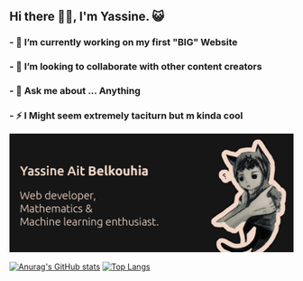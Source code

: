 ## Hi there 👋🏽, I'm Yassine. 😺

 ### - 🔭 I’m currently working on my first "**BIG**" Website 
### - 👯 I’m looking to collaborate  with other content creators 
### - 💬 Ask me about ... Anything 

### - ⚡ I Might seem extremely taciturn but  m kinda **cool**   

<img src="gitHub.png" alt="">


 [![Anurag's GitHub stats](https://github-readme-stats.vercel.app/api?username=YassineAitBelkouhia&theme=dark)](https://github.com/anuraghazra/github-readme-stats) [![Top Langs](https://github-readme-stats.vercel.app/api/top-langs/?username=YassineAitBelkouhia&layout=compact&theme=dark)](https://github.com/anuraghazra/github-readme-stats) 
 

 
